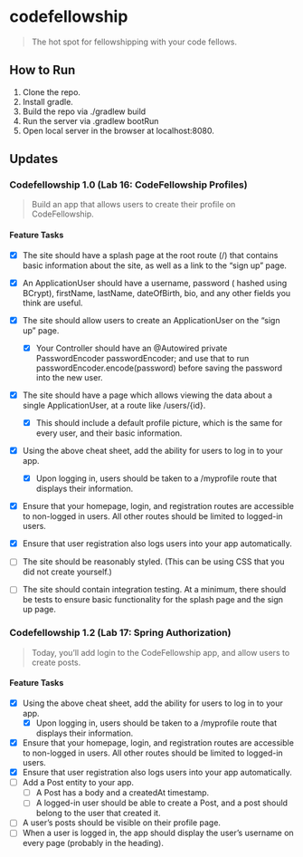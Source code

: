 # codefellowship
> The hot spot for fellowshipping with your code fellows.

## How to Run
1. Clone the repo.
2. Install gradle.
3. Build the repo via ./gradlew build
4. Run the server via .gradlew bootRun
5. Open local server in the browser at localhost:8080.


## Updates
### Codefellowship 1.0 (Lab 16: CodeFellowship Profiles)
> Build an app that allows users to create their profile on CodeFellowship.

#### Feature Tasks
-[X] The site should have a splash page at the root route (/) that contains basic information about the site, as well as a link to the “sign up” page.
-[X] An ApplicationUser should have a username, password ( hashed using BCrypt), firstName, lastName, dateOfBirth, bio, and any other fields you think are useful.
-[X] The site should allow users to create an ApplicationUser on the “sign up” page.
    -[X] Your Controller should have an @Autowired private PasswordEncoder passwordEncoder; and use that to run passwordEncoder.encode(password) before saving the password into the new user.
-[X] The site should have a page which allows viewing the data about a single ApplicationUser, at a route like /users/{id}.
    -[X] This should include a default profile picture, which is the same for every user, and their basic information.
-[X] Using the above cheat sheet, add the ability for users to log in to your app.
    -[X] Upon logging in, users should be taken to a /myprofile route that displays their information.
-[X] Ensure that your homepage, login, and registration routes are accessible to non-logged in users. All other routes should be limited to logged-in users.
-[X] Ensure that user registration also logs users into your app automatically.
-[ ] The site should be reasonably styled. (This can be using CSS that you did not create yourself.)
-[ ] The site should contain integration testing. At a minimum, there should be tests to ensure basic functionality for the splash page and the sign up page.


### Codefellowship 1.2 (Lab 17: Spring Authorization)
> Today, you’ll add login to the CodeFellowship app, and allow users to create posts.

#### Feature Tasks
-[X] Using the above cheat sheet, add the ability for users to log in to your app.
    -[X] Upon logging in, users should be taken to a /myprofile route that displays their information.
-[X] Ensure that your homepage, login, and registration routes are accessible to non-logged in users. All other routes should be limited to logged-in users.
-[X] Ensure that user registration also logs users into your app automatically.
-[ ] Add a Post entity to your app.
    -[ ] A Post has a body and a createdAt timestamp.
    -[ ] A logged-in user should be able to create a Post, and a post should belong to the user that created it.
-[ ] A user’s posts should be visible on their profile page.
-[ ] When a user is logged in, the app should display the user’s username on every page (probably in the heading).